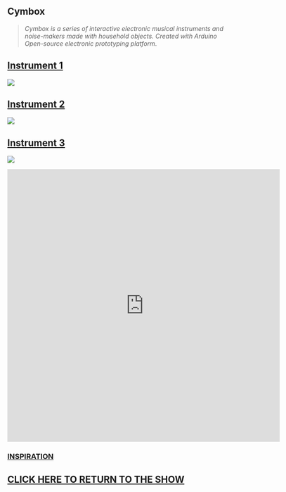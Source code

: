 
## **Cymbox**



> _Cymbox is a series of interactive electronic musical instruments and noise-makers made with household objects. Created with Arduino Open-source electronic prototyping platform_.



## [Instrument 1](https://famousshame.github.io/cymbox/instrument-1)

![]({{site.baseurl}}//cymbox1%20copy.png)



## [Instrument 2](https://famousshame.github.io/cymbox/instrument-2)

![]({{site.baseurl}}//cymbox2%20copy.png)



## [Instrument 3](https://famousshame.github.io/cymbox/instrument-3)

![]({{site.baseurl}}//cymbox3%20copy.png)



<iframe width="620" height="620" src="https://www.youtube.com/embed/_lwG59rswQo" title="YouTube video player" frameborder="0" allow="accelerometer; autoplay; clipboard-write; encrypted-media; gyroscope; picture-in-picture" allowfullscreen></iframe>



### [**INSPIRATION**](https://famousshame.github.io/cymbox/inspiration)



## [**CLICK HERE TO RETURN TO THE SHOW**](http://www.yourcarsextendedwarranty.com/)